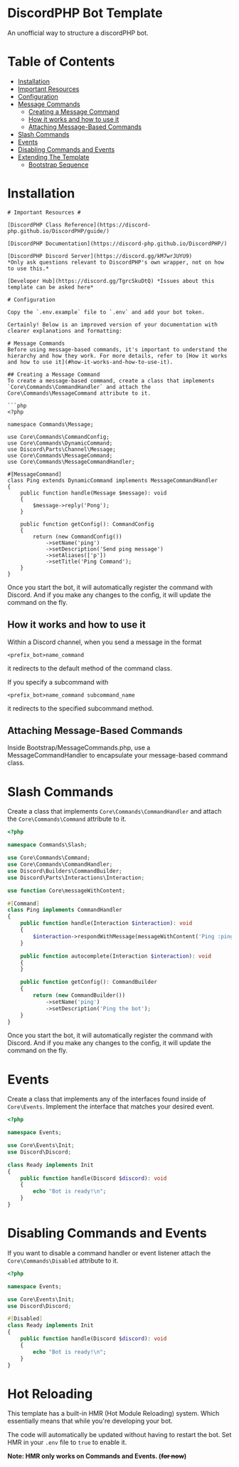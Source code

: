 # DiscordPHP Bot Template

An unofficial way to structure a discordPHP bot.

# Table of Contents

- [Installation](#installation)
- [Important Resources](#important-resources)
- [Configuration](#configuration)
- [Message Commands](#message-commands)
  * [Creating a Message Command](#creating-a-message-command)
  * [How it works and how to use it](#how-it-works-and-how-to-use-it)
  * [Attaching Message-Based Commands](#attaching-message-based-commands)
- [Slash Commands](#slash-commands)
- [Events](#events)
- [Disabling Commands and Events](#disabling-commands-and-events)
- [Extending The Template](#extending-the-template)
  * [Bootstrap Sequence](#bootstrap-sequence)

# Installation

```
# Important Resources #

[DiscordPHP Class Reference](https://discord-php.github.io/DiscordPHP/guide/)

[DiscordPHP Documentation](https://discord-php.github.io/DiscordPHP/)

[DiscordPHP Discord Server](https://discord.gg/kM7wrJUYU9)
*Only ask questions relevant to DiscordPHP's own wrapper, not on how to use this.*

[Developer Hub](https://discord.gg/TgrcSkuDtQ) *Issues about this template can be asked here*

# Configuration

Copy the `.env.example` file to `.env` and add your bot token.

Certainly! Below is an improved version of your documentation with clearer explanations and formatting:

# Message Commands
Before using message-based commands, it's important to understand the hierarchy and how they work. For more details, refer to [How it works and how to use it](#how-it-works-and-how-to-use-it).

## Creating a Message Command
To create a message-based command, create a class that implements `Core\Commands\CommandHandler` and attach the Core\Commands\MessageCommand attribute to it.

```php
<?php

namespace Commands\Message;

use Core\Commands\CommandConfig;
use Core\Commands\DynamicCommand;
use Discord\Parts\Channel\Message;
use Core\Commands\MessageCommand;
use Core\Commands\MessageCommandHandler;

#[MessageCommand]
class Ping extends DynamicCommand implements MessageCommandHandler
{
    public function handle(Message $message): void
    {
        $message->reply('Pong');
    }

    public function getConfig(): CommandConfig
    {
        return (new CommandConfig())
            ->setName('ping')
            ->setDescription('Send ping message')
            ->setAliases(['p'])
            ->setTitle('Ping Command');
    }
}
```

Once you start the bot, it will automatically register the command with Discord.
And if you make any changes to the config, it will update the command on the fly.


## How it works and how to use it
Within a Discord channel, when you send a message in the format 
```
<prefix_bot>name_command
```
it redirects to the default method of the command class. 

If you specify a subcommand with 
```
<prefix_bot>name_command subcommand_name
``` 

it redirects to the specified subcommand method.

## Attaching Message-Based Commands
Inside Bootstrap/MessageCommands.php, use a MessageCommandHandler to encapsulate your message-based command class.


# Slash Commands

Create a class that implements `Core\Commands\CommandHandler` and attach the `Core\Commands\Command` attribute to it.

```php
<?php

namespace Commands\Slash;

use Core\Commands\Command;
use Core\Commands\CommandHandler;
use Discord\Builders\CommandBuilder;
use Discord\Parts\Interactions\Interaction;

use function Core\messageWithContent;

#[Command]
class Ping implements CommandHandler
{
    public function handle(Interaction $interaction): void
    {
        $interaction->respondWithMessage(messageWithContent('Ping :ping_pong:'), true);
    }

    public function autocomplete(Interaction $interaction): void
    {
    }

    public function getConfig(): CommandBuilder
    {
        return (new CommandBuilder())
            ->setName('ping')
            ->setDescription('Ping the bot');
    }
}
```

Once you start the bot, it will automatically register the command with Discord.
And if you make any changes to the config, it will update the command on the fly.

# Events

Create a class that implements any of the interfaces found inside of `Core\Events`.
Implement the interface that matches your desired event.

```php
<?php

namespace Events;

use Core\Events\Init;
use Discord\Discord;

class Ready implements Init
{
    public function handle(Discord $discord): void
    {
        echo "Bot is ready!\n";
    }
}
```

# Disabling Commands and Events

If you want to disable a command handler or event listener attach the `Core\Commands\Disabled` attribute to it.

```php
<?php

namespace Events;

use Core\Events\Init;
use Discord\Discord;

#[Disabled]
class Ready implements Init
{
    public function handle(Discord $discord): void
    {
        echo "Bot is ready!\n";
    }
}
```

# Hot Reloading

This template has a built-in HMR (Hot Module Reloading) system.
Which essentially means that while you're developing your
bot.

The code will automatically be updated without having to restart the bot.
Set HMR in your `.env` file to `true` to enable it. 

**Note: HMR only works on Commands and Events. (~~for now~~)**

